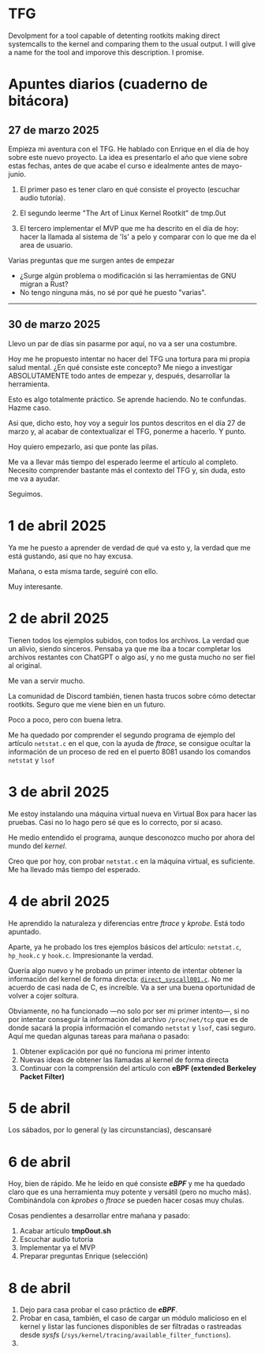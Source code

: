 # TFG

Devolpment for a tool capable of detenting rootkits making direct systemcalls to the kernel and comparing them to the usual output. I will give a name for the tool and imporove this description. I promise.

# Apuntes diarios (cuaderno de bitácora)

## 27 de marzo 2025

Empieza mi aventura con el TFG. He hablado con Enrique en el día de hoy sobre este nuevo proyecto. La idea es presentarlo el año que viene sobre estas fechas, antes de que acabe el curso e idealmente antes de mayo-junio.

1. El primer paso es tener claro en qué consiste el proyecto (escuchar audio tutoría). 

2. El segundo leerme "The Art of Linux Kernel Rootkit" de tmp.0ut

3. El tercero implementar el MVP que me ha descrito en el día de hoy: hacer la llamada al sistema de 'ls' a pelo y comparar con lo que me da el area de usuario.

Varias preguntas que me surgen antes de empezar

- ¿Surge algún problema o modificación si las herramientas de GNU migran a Rust?
- No tengo ninguna más, no sé por qué he puesto "varias".

---

## 30 de marzo 2025

Llevo un par de días sin pasarme por aquí, no va a ser una costumbre. 

Hoy me he propuesto intentar no hacer del TFG una tortura para mi propia salud mental. ¿En qué consiste este concepto? Me niego a investigar ABSOLUTAMENTE todo antes de empezar y, después, desarrollar la herramienta. 

Esto es algo totalmente práctico.
Se aprende haciendo.
No te confundas.
Hazme caso.

Asi que, dicho esto, hoy voy a seguir los puntos descritos en el día 27 de marzo y, al acabar de contextualizar el TFG, ponerme a hacerlo. Y punto.

Hoy quiero empezarlo, asi que ponte las pilas. 

Me va a llevar más tiempo del esperado leerme el artículo al completo. Necesito comprender bastante más el contexto del TFG y, sin duda, esto me va a ayudar.

Seguimos.

# 1 de abril 2025

Ya me he puesto a aprender de verdad de qué va esto y, la verdad que me está gustando, asi que no hay excusa.

Mañana, o esta misma tarde, seguiré con ello. 

Muy interesante.

# 2 de abril 2025

Tienen todos los ejemplos subidos, con todos los archivos. La verdad que un alivio, siendo sinceros. Pensaba ya que me iba a tocar completar los archivos restantes con ChatGPT o algo así, y no me gusta mucho no ser fiel al original.

Me van a servir mucho.

La comunidad de Discord también, tienen hasta trucos sobre cómo detectar rootkits. Seguro que me viene bien en un futuro.

Poco a poco, pero con buena letra.

Me ha quedado por comprender el segundo programa de ejemplo del artículo `netstat.c` en el que, con la ayuda de *ftrace*, se consigue ocultar la información de un proceso de red en el puerto 8081 usando los comandos `netstat` y `lsof`

# 3 de abril 2025

Me estoy instalando una máquina virtual nueva en Virtual Box para hacer las pruebas. Casi no lo hago pero sé que es lo correcto, por si acaso.

He medio entendido el programa, aunque desconozco mucho por ahora del mundo del *kernel*.

Creo que por hoy, con probar ```netstat.c``` en la máquina virtual, es suficiente. Me ha llevado más tiempo del esperado.

# 4 de abril 2025

He aprendido la naturaleza y diferencias entre *ftrace* y *kprobe*. Está todo apuntado. 

Aparte, ya he probado los tres ejemplos básicos del artículo: ```netstat.c```, ```hp_hook.c``` y ```hook.c```. Impresionante la verdad.

Quería algo nuevo y he probado un primer intento de intentar obtener la información del kernel de forma directa: [```direct_syscall001.c```](/myTFG/src/test001/direct_syscall001.c). No me acuerdo de casi nada de C, es increíble. Va a ser una buena oportunidad de volver a cojer soltura.

Obviamente, no ha funcionado —no solo por ser mi primer intento—, si no por intentar conseguir la información del archivo ```/proc/net/tcp``` que es de donde sacará la propia información el comando ```netstat``` y ```lsof```, casi seguro. Aquí me quedan algunas tareas para mañana o pasado:

1. Obtener explicación por qué no funciona mi primer intento
2. Nuevas ideas de obtener las llamadas al kernel de forma directa
3. Continuar con la comprensión del artículo con **eBPF (extended Berkeley Packet Filter)**

# 5 de abril

Los sábados, por lo general (y las circunstancias), descansaré

# 6 de abril

Hoy, bien de rápido. Me he leído en qué consiste ***eBPF*** y me ha quedado claro que es una herramienta muy potente y versátil (pero no mucho más). Combinándola con *kprobes* o *ftrace* se pueden hacer cosas muy chulas. 

Cosas pendientes a desarrollar entre mañana y pasado:

1. Acabar artículo **tmp0out.sh**
2. Escuchar audio tutoría
3. Implementar ya el MVP
4. Preparar preguntas Enrique (selección)

# 8 de abril

1. Dejo para casa probar el caso práctico de ***eBPF***.
2. Probar en casa, también, el caso de cargar un módulo malicioso en el kernel y listar las funciones disponibles de ser filtradas o rastreadas desde *sysfs* (```/sys/kernel/tracing/available_filter_functions```).
3. 


